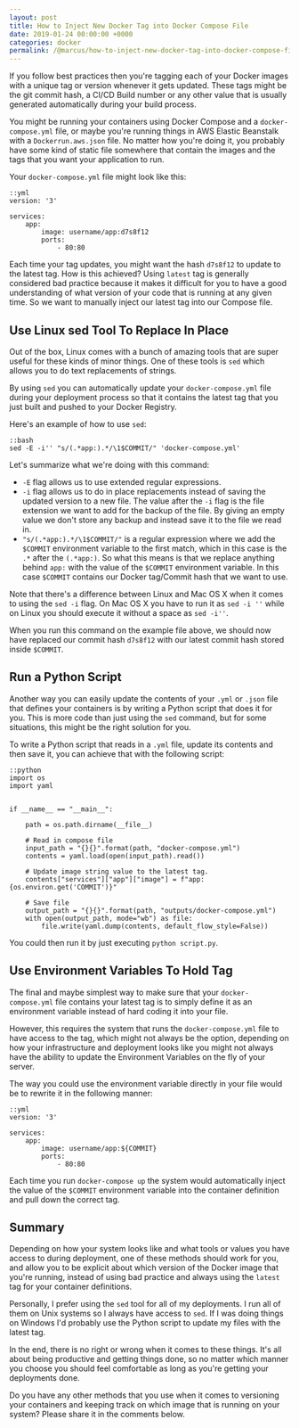 ```yaml
---
layout: post
title: How to Inject New Docker Tag into Docker Compose File
date: 2019-01-24 00:00:00 +0000
categories: docker
permalink: /@marcus/how-to-inject-new-docker-tag-into-docker-compose-file/
---
```


If you follow best practices then you're tagging each of your Docker images with a unique tag or version whenever it gets updated. These tags might be the git commit hash, a CI/CD Build number or any other value that is usually generated automatically during your build process.

You might be running your containers using Docker Compose and a `docker-compose.yml` file, or maybe you're running things in AWS Elastic Beanstalk with a `Dockerrun.aws.json` file. No matter how you're doing it, you probably have some kind of static file somewhere that contain the images and the tags that you want your application to run. 

Your `docker-compose.yml` file might look like this:

	::yml
	version: '3'
	
	services:
		app:
			image: username/app:d7s8f12
			ports:
				- 80:80

Each time your tag updates, you might want the hash `d7s8f12` to update to the latest tag. How is this achieved? Using `latest` tag is generally considered bad practice because it makes it difficult for you to have a good understanding of what version of your code that is running at any given time. So we want to manually inject our latest tag into our Compose file.

## Use Linux sed Tool To Replace In Place
Out of the box, Linux comes with a bunch of amazing tools that are super useful for these kinds of minor things. One of these tools is `sed` which allows you to do text replacements of strings.

By using `sed` you can automatically update your `docker-compose.yml` file during your deployment process so that it contains the latest tag that you just built and pushed to your Docker Registry. 

Here's an example of how to use `sed`:

	::bash
	sed -E -i'' "s/(.*app:).*/\1$COMMIT/" 'docker-compose.yml' 
	
Let's summarize what we're doing with this command:

- `-E` flag allows us to use extended regular expressions.
- `-i` flag allows us to do in place replacements instead of saving the updated version to a new file. The value after the `-i` flag is the file extension we want to add for the backup of the file. By giving an empty value we don't store any backup and instead save it to the file we read in.
- `"s/(.*app:).*/\1$COMMIT/"` is a regular expression where we add the `$COMMIT` environment variable to the first match, which in this case is the `.*` after the `(.*app:)`. So what this means is that we replace anything behind `app:` with the value of the `$COMMIT` environment variable. In this case `$COMMIT` contains our Docker tag/Commit hash that we want to use.

Note that there's a difference between Linux and Mac OS X when it comes to using the `sed -i` flag. On Mac OS X you have to run it as `sed -i ''` while on Linux you should execute it without a space as `sed -i''`.

When you run this command on the example file above, we should now have replaced our commit hash `d7s8f12` with our latest commit hash stored inside `$COMMIT`.

## Run a Python Script
Another way you can easily update the contents of your `.yml` or `.json` file that defines your containers is by writing a Python script that does it for you. This is more code than just using the `sed` command, but for some situations, this might be the right solution for you. 

To write a Python script that reads in a `.yml` file, update its contents and then save it, you can achieve that with the following script:

	::python
	import os
	import yaml


	if __name__ == "__main__":

		path = os.path.dirname(__file__)

		# Read in compose file
		input_path = "{}{}".format(path, "docker-compose.yml")
		contents = yaml.load(open(input_path).read())

		# Update image string value to the latest tag.
		contents["services"]["app"]["image"] = f"app:{os.environ.get('COMMIT')}"

		# Save file
		output_path = "{}{}".format(path, "outputs/docker-compose.yml")
		with open(output_path, mode="wb") as file:
			file.write(yaml.dump(contents, default_flow_style=False))

You could then run it by just executing `python script.py`.

## Use Environment Variables To Hold Tag
The final and maybe simplest way to make sure that your `docker-compose.yml` file contains your latest tag is to simply define it as an environment variable instead of hard coding it into your file.

However, this requires the system that runs the `docker-compose.yml` file to have access to the tag, which might not always be the option, depending on how your infrastructure and deployment looks like you might not always have the ability to update the Environment Variables on the fly of your server.

The way you could use the environment variable directly in your file would be to rewrite it in the following manner:

	::yml
	version: '3'
	
	services:
		app:
			image: username/app:${COMMIT}
			ports:
				- 80:80

Each time you run `docker-compose up` the system would automatically inject the value of the `$COMMIT` environment variable into the container definition and pull down the correct tag. 

## Summary
Depending on how your system looks like and what tools or values you have access to during deployment, one of these methods should work for you, and allow you to be explicit about which version of the Docker image that you're running, instead of using bad practice and always using the `latest` tag for your container definitions. 

Personally, I prefer using the `sed` tool for all of my deployments. I run all of them on Unix systems so I always have access to `sed`. If I was doing things on Windows I'd probably use the Python script to update my files with the latest tag.

In the end, there is no right or wrong when it comes to these things. It's all about being productive and getting things done, so no matter which manner you choose you should feel comfortable as long as you're getting your deployments done.

Do you have any other methods that you use when it comes to versioning your containers and keeping track on which image that is running on your system? Please share it in the comments below.
